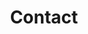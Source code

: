 ---
permalink: /contact/
title: "Contact"
author_profile: true
layout: single
header:
  overlay_image: /assets/images/contact-header.jpg 
  overlay_filter: 0.5
  caption: "Photo credit: [**'JÉSHOOTS' on Pexels**](https://www.pexels.com/photo/coffee-contact-email-hands-4831/)"
toc: false
---